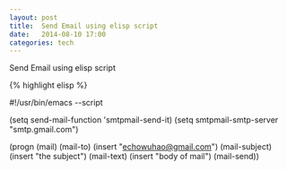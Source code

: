 ```yaml
---
layout: post
title:  Send Email using elisp script  
date:   2014-08-10 17:00 
categories: tech 
---
```


Send Email using elisp script  

{% highlight elisp %}

#!/usr/bin/emacs --script

(setq send-mail-function 'smtpmail-send-it)
(setq smtpmail-smtp-server "smtp.gmail.com")

(progn
    (mail)
    (mail-to) (insert "echowuhao@gmail.com")
    (mail-subject) (insert "the subject")
    (mail-text) (insert "body of mail")
    (mail-send))

```

